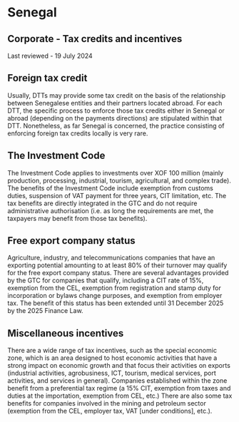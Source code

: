 # Senegal
## Corporate - Tax credits and incentives
Last reviewed - 19 July 2024
## Foreign tax credit
Usually, DTTs may provide some tax credit on the basis of the relationship between Senegalese entities and their partners located abroad. For each DTT, the specific process to enforce those tax credits either in Senegal or abroad (depending on the payments directions) are stipulated within that DTT. Nonetheless, as far Senegal is concerned, the practice consisting of enforcing foreign tax credits locally is very rare.
## The Investment Code
The Investment Code applies to investments over XOF 100 million (mainly production, processing, industrial, tourism, agricultural, and complex trade). The benefits of the Investment Code include exemption from customs duties, suspension of VAT payment for three years, CIT limitation, etc. The tax benefits are directly integrated in the GTC and do not require administrative authorisation (i.e. as long the requirements are met, the taxpayers may benefit from those tax benefits).
## Free export company status
Agriculture, industry, and telecommunications companies that have an exporting potential amounting to at least 80% of their turnover may qualify for the free export company status.
There are several advantages provided by the GTC for companies that qualify, including a CIT rate of 15%, exemption from the CEL, exemption from registration and stamp duty for incorporation or bylaws change purposes, and exemption from employer tax.
The benefit of this status has been extended until 31 December 2025 by the 2025 Finance Law.
## Miscellaneous incentives
There are a wide range of tax incentives, such as the special economic zone, which is an area designed to host economic activities that have a strong impact on economic growth and that focus their activities on exports (industrial activities, agrobusiness, ICT, tourism, medical services, port activities, and services in general).
Companies established within the zone benefit from a preferential tax regime (a 15% CIT, exemption from taxes and duties at the importation, exemption from CEL, etc.)
There are also some tax benefits for companies involved in the mining and petroleum sector (exemption from the CEL, employer tax, VAT [under conditions], etc.).

